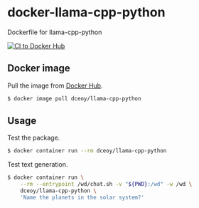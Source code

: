 docker-llama-cpp-python
=======================

Dockerfile for llama-cpp-python

[![CI to Docker Hub](https://github.com/dceoy/docker-llama-cpp-python/actions/workflows/docker-publish.yml/badge.svg)](https://github.com/dceoy/docker-llama-cpp-python/actions/workflows/docker-publish.yml)

Docker image
------------

Pull the image from [Docker Hub](https://hub.docker.com/r/dceoy/llama-cpp-python/).

```sh
$ docker image pull dceoy/llama-cpp-python
```

Usage
-----

Test the package.

```sh
$ docker container run --rm dceoy/llama-cpp-python
```

Test text generation.

```sh
$ docker container run \
    --rm --entrypoint /wd/chat.sh -v "${PWD}:/wd" -w /wd \
    dceoy/llama-cpp-python \
    'Name the planets in the solar system?'
```
